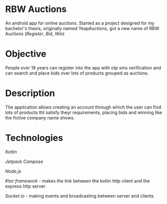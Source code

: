 # RBW Auctions

An android app for online auctions. Started as a project designed for my bachelor's thesis, originally named YeapAuctions, got a new name of RBW Auctions (*Register*, *Bid*, *Win*)

# Objective

People over 18 years can register into the app with otp sms verification and can search and place bids over lots of products grouped as auctions.

# Description

The application allows creating an account through which the user can find lots of products tht satisfy theyr requirements, placing bids and winning like the fictive company name shows.

# Technologies

*Kotlin*

*Jetpack Compose*

*Node.js*

*Ktor framework* - makes the link between the kotlin http client and the express http server

*Socket.io* - making events and broadcasting between server and clients
